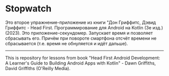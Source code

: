 # Stopwatch
Это второе упражнение-приложение из книги "Дон Гриффитс, Дэвид Гриффитс - Head First. Программирование для Android на Kotlin (3е изд.) (2023). Это приложение-секундомер. Запускает время и позволяет сбрасывать его. Причём при повороте смартфона отсчёт времени не сбрасывается (т.е. время не обнуляется и идёт дальше).
***
This is repository for lessons from book "Head First Android Development: A Learner's Guide to Building Android Apps with Kotlin" - Dawn Griffiths, David Griffiths (O'Reilly Media).
